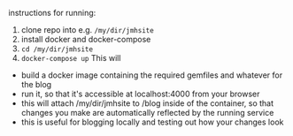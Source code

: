 instructions for running:
1. clone repo into e.g. ```/my/dir/jmhsite```
2. install docker and docker-compose
3. ```cd /my/dir/jmhsite```
4. ```docker-compose up```
This will 
- build a docker image containing the required gemfiles and whatever for the blog 
- run it, so that it's accessible at localhost:4000 from your browser
- this will attach /my/dir/jmhsite to /blog inside of the container, so that
changes you make are automatically reflected by the running service
- this is useful for blogging locally and testing out how your changes look